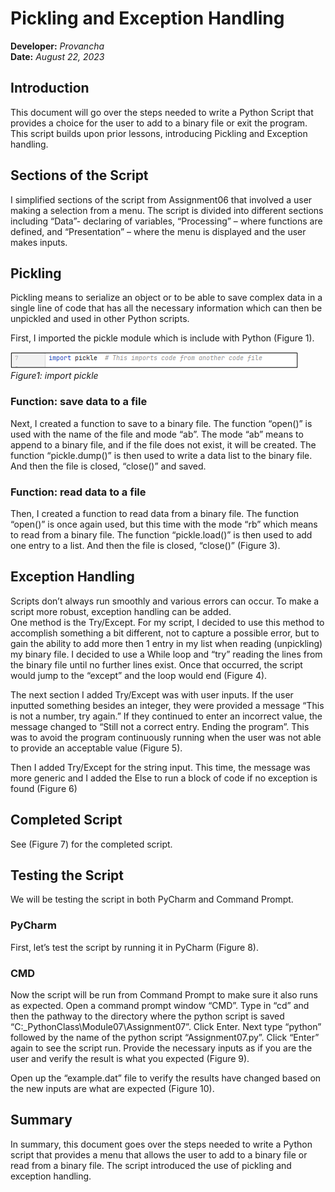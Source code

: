 # Pickling and Exception Handling
**Developer:** *Provancha*  
**Date:** *August 22, 2023*
## Introduction
This document will go over the steps needed to write a Python Script that provides a choice for the user to add to a binary file or exit the program.  This script builds upon prior lessons, introducing Pickling and Exception handling.  
## Sections of the Script
I simplified sections of the script from Assignment06 that involved a user making a selection from a menu.  The script is divided into different sections including “Data”- declaring of variables, “Processing” – where functions are defined, and “Presentation” – where the menu is displayed and the user makes inputs.    
## Pickling
Pickling means to serialize an object or to be able to save complex data in a single line of code that has all the necessary information which can then be unpickled and used in other Python scripts. 

First, I imported the pickle module which is include with Python (Figure 1).  

![Figure1](https://github.com/provgl1/IntroToProg-Python-Mod07/blob/main/docs/Figure1.png?raw=true "Figure1")  
*Figure1: import pickle*
### Function: save data to a file
Next, I created a function to save to a binary file.  The function “open()” is used with the name of the file and mode “ab”.  The mode “ab” means to append to a binary file, and if the file does not exist, it will be created.
The function “pickle.dump()” is then used to write a data list to the binary file.  And then the file is closed, “close()” and saved.  
### Function: read data to a file
Then, I created a function to read data from a binary file.  The function “open()” is once again used, but this time with the mode “rb” which means to read from a binary file.  The function “pickle.load()” is then used to add one entry to a list.  And then the file is closed, “close()” (Figure 3).
## Exception Handling
Scripts don’t always run smoothly and various errors can occur.  To make a script more robust, exception handling can be added.   
One method is the Try/Except.  For my script, I decided to use this method to accomplish something a bit different, not to capture a possible error, but to gain the ability to add more then 1 entry in my list when reading (unpickling) my binary file.  I decided to use a While loop and “try” reading the lines from the binary file until no further lines exist.  Once that occurred, the script would jump to the “except” and the loop would end (Figure 4).  

The next section I added Try/Except was with user inputs.  If the user inputted something besides an integer, they were provided a message “This is not a number, try again.”  If they continued to enter an incorrect value, the message changed to “Still not a correct entry.  Ending the program”.  This was to avoid the program continuously running when the user was not able to provide an acceptable value (Figure 5).

Then I added Try/Except for the string input.  This time, the message was more generic and I added the Else to run a block of code if no exception is found (Figure 6)
## Completed Script
See (Figure 7) for the completed script.  
## Testing the Script
We will be testing the script in both PyCharm and Command Prompt.  
### PyCharm
First, let’s test the script by running it in PyCharm (Figure 8). 
### CMD
Now the script will be run from Command Prompt to make sure it also runs as expected.  Open a command prompt window “CMD”.  Type in “cd” and then the pathway to the directory where the python script is saved “C:\_PythonClass\Module07\Assignment07”.  Click Enter.   Next type “python” followed by the name of the python script  “Assignment07.py”. Click “Enter” again to see the script run.  Provide the necessary inputs as if you are the user and verify the result is what you expected (Figure 9).

Open up the “example.dat” file to verify the results have changed based on the new inputs are what are expected (Figure 10).
## Summary
In summary, this document goes over the steps needed to write a Python script that provides a menu that allows the user to add to a binary file or read from a binary file.  The script introduced the use of pickling and exception handling.   

